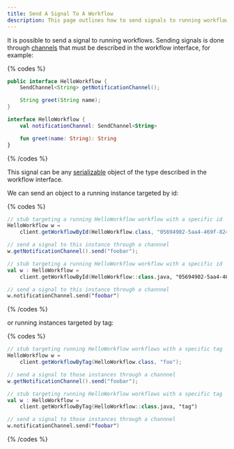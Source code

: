 ```yaml
---
title: Send A Signal To A Workflow
description: This page outlines how to send signals to running workflows in Infinitic, utilizing channels defined in the workflow interface. Signals, which can be any serializable object, are sent to either a specific workflow instance by ID or to instances tagged with a specific label. This functionality is critical for developers needing to communicate with and alter the state of running workflows dynamically within their applications.
---
```

It is possible to send a signal to running workflows.
Sending signals is done through [channels](/docs/workflows/signals) that must be described in the workflow interface, for example:

{% codes %}

```java
public interface HelloWorkflow {
    SendChannel<String> getNotificationChannel();

    String greet(String name);
}
```

```kotlin
interface HelloWorkflow {
    val notificationChannel: SendChannel<String>

    fun greet(name: String): String
}
```

{% /codes %}

This signal can be any [serializable](/docs/references/serializability) object of the type described in the workflow interface.

We can send an object to a running instance targeted by id:

{% codes %}

```java
// stub targeting a running HelloWorkflow workflow with a specific id
HelloWorkflow w = 
    client.getWorkflowById(HelloWorkflow.class, "05694902-5aa4-469f-824c-7015b0df906c");

// send a signal to this instance through a channnel
w.getNotificationChannel().send("foobar");
```

```kotlin
// stub targeting a running HelloWorkflow workflow with a specific id
val w : HelloWorkflow =
    client.getWorkflowById(HelloWorkflow::class.java, "05694902-5aa4-469f-824c-7015b0df906c")

// send a signal to this instance through a channnel
w.notificationChannel.send("foobar")
```

{% /codes %}

or running instances targeted by tag:

{% codes %}

```java
// stub targeting running HelloWorkflow workflows with a specific tag
HelloWorkflow w = 
    client.getWorkflowByTag(HelloWorkflow.class, "foo");

// send a signal to those instances through a channnel
w.getNotificationChannel().send("foobar");
```

```kotlin
// stub targeting running HelloWorkflow workflows with a specific tag
val w : HelloWorkflow = 
    client.getWorkflowByTag(HelloWorkflow::class.java, "tag")

// send a signal to those instances through a channnel
w.notificationChannel.send("foobar")
```

{% /codes %}
